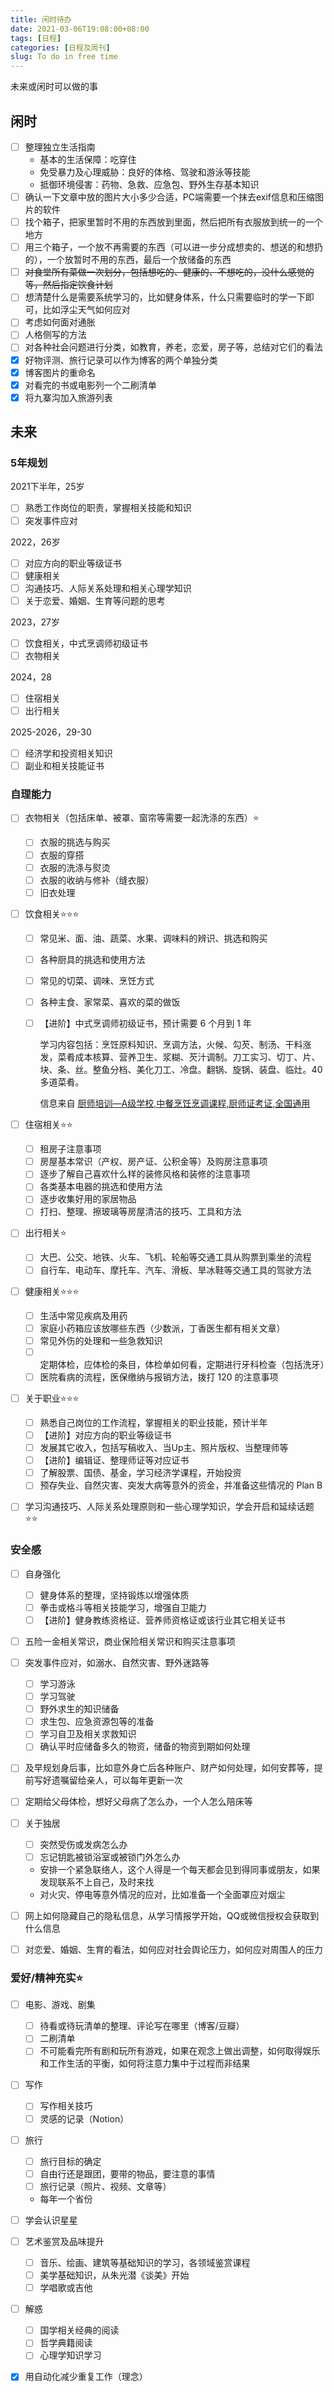 ```yaml
---
title: 闲时待办
date: 2021-03-06T19:08:00+08:00
tags: [日程]
categories: [日程及周刊]
slug: To do in free time
---
```


未来或闲时可以做的事

<!--more-->

## 闲时

- [ ] 整理独立生活指南
  - 基本的生活保障：吃穿住
  - 免受暴力及心理威胁：良好的体格、驾驶和游泳等技能
  - 抵御环境侵害：药物、急救、应急包、野外生存基本知识
- [ ] 确认一下文章中放的图片大小多少合适，PC端需要一个抹去exif信息和压缩图片的软件
- [ ] 找个箱子，把家里暂时不用的东西放到里面，然后把所有衣服放到统一的一个地方
- [ ] 用三个箱子，一个放不再需要的东西（可以进一步分成想卖的、想送的和想扔的），一个放暂时不用的东西，最后一个放储备的东西
- [ ] ~~对食堂所有菜做一次划分，包括想吃的、健康的、不想吃的，没什么感觉的等，然后指定饮食计划~~
- [ ] 想清楚什么是需要系统学习的，比如健身体系，什么只需要临时的学一下即可，比如浮尘天气如何应对
- [ ] 考虑如何面对通胀
- [ ] 人格侧写的方法
- [ ] 对各种社会问题进行分类，如教育，养老，恋爱，房子等，总结对它们的看法
- [x] 好物评测、旅行记录可以作为博客的两个单独分类
- [x] 博客图片的重命名
- [x] 对看完的书或电影列一个二刷清单
- [x] 将九寨沟加入旅游列表

## 未来

### 5年规划

2021下半年，25岁

- [ ] 熟悉工作岗位的职责，掌握相关技能和知识
- [ ] 突发事件应对

2022，26岁

- [ ] 对应方向的职业等级证书
- [ ] 健康相关
- [ ] 沟通技巧、人际关系处理和相关心理学知识
- [ ] 关于恋爱、婚姻、生育等问题的思考

2023，27岁

- [ ] 饮食相关，中式烹调师初级证书
- [ ] 衣物相关

2024，28

- [ ] 住宿相关
- [ ] 出行相关

2025-2026，29-30

- [ ] 经济学和投资相关知识
- [ ] 副业和相关技能证书

### 自理能力

- [ ] 衣物相关（包括床单、被罩、窗帘等需要一起洗涤的东西）:star:

  - [ ] 衣服的挑选与购买
  - [ ] 衣服的穿搭
  - [ ] 衣服的洗涤与熨烫
  - [ ] 衣服的收纳与修补（缝衣服）
  - [ ] 旧衣处理

- [ ] 饮食相关:star::star::star:

  - [ ] 常见米、面、油、蔬菜、水果、调味料的辨识、挑选和购买

  - [ ] 各种厨具的挑选和使用方法

  - [ ] 常见的切菜、调味、烹饪方式

  - [ ] 各种主食、家常菜、喜欢的菜的做饭

  - [ ] 【进阶】中式烹调师初级证书，预计需要 6 个月到 1 年

    学习内容包括：烹饪原料知识、烹调方法，火候、勾芡、制汤、干料涨发，菜肴成本核算、营养卫生、浆糊、芡汁调制。刀工实习、切丁、片、块、条、丝。整鱼分档、美化刀工、冷盘。翻锅、旋锅、装盘、临灶。40多道菜肴。

    信息来自 [厨师培训—A级学校,中餐烹饪烹调课程,厨师证考证,全国通用](http://www.gepeixun.com/kcsz1zp.html)

- [ ] 住宿相关:star::star:
  - [ ] 租房子注意事项
  - [ ] 房屋基本常识（产权、房产证、公积金等）及购房注意事项
  - [ ] 逐步了解自己喜欢什么样的装修风格和装修的注意事项
  - [ ] 各类基本电器的挑选和使用方法
  - [ ] 逐步收集好用的家居物品
  - [ ] 打扫、整理、擦玻璃等房屋清洁的技巧、工具和方法
  
- [ ] 出行相关:star:

  - [ ] 大巴、公交、地铁、火车、飞机、轮船等交通工具从购票到乘坐的流程
  - [ ] 自行车、电动车、摩托车、汽车、滑板、旱冰鞋等交通工具的驾驶方法

- [ ] 健康相关:star::star::star:
  - [ ] 生活中常见疾病及用药
  - [ ] 家庭小药箱应该放哪些东西（少数派，丁香医生都有相关文章）
  - [ ] 常见外伤的处理和一些急救知识
  - [ ] 定期体检，应体检的条目，体检单如何看，定期进行牙科检查（包括洗牙）
  - [ ] 医院看病的流程，医保缴纳与报销方法，拨打 120 的注意事项
  
- [ ] 关于职业:star::star::star:
  - [ ] 熟悉自己岗位的工作流程，掌握相关的职业技能，预计半年
  - [ ] 【进阶】对应方向的职业等级证书
  - [ ] 发展其它收入，包括写稿收入、当Up主、照片版权、当整理师等
  - [ ] 【进阶】编辑证、整理师证等对应证书
  - [ ] 了解股票、国债、基金，学习经济学课程，开始投资
  - [ ] 预存失业、自然灾害、突发大病等意外的资金，并准备这些情况的 Plan B
  
- [ ] 学习沟通技巧、人际关系处理原则和一些心理学知识，学会开启和延续话题:star::star:

### 安全感

- [ ] 自身强化

  - [ ] 健身体系的整理，坚持锻炼以增强体质
  - [ ] 拳击或格斗等相关技能学习，增强自卫能力
  - [ ] 【进阶】健身教练资格证、营养师资格证或该行业其它相关证书
- [ ] 五险一金相关常识，商业保险相关常识和购买注意事项
- [ ] 突发事件应对，如溺水、自然灾害、野外迷路等

  - [ ] 学习游泳
  - [ ] 学习驾驶
  - [ ] 野外求生的知识储备
  - [ ] 求生包、应急资源包等的准备
  - [ ] 学习自卫及相关求救知识
  - [ ] 确认平时应储备多久的物资，储备的物资到期如何处理
- [ ] 及早规划身后事，比如意外身亡后各种账户、财产如何处理，如何安葬等，提前写好遗嘱留给亲人，可以每年更新一次
- [ ] 定期给父母体检，想好父母病了怎么办，一个人怎么陪床等
- [ ] 关于独居

  - [ ] 突然受伤或发病怎么办
  - [ ] 忘记钥匙被锁浴室或被锁门外怎么办

  - 安排一个紧急联络人，这个人得是一个每天都会见到得同事或朋友，如果发现联系不上自己，及时来找
  - 对火灾、停电等意外情况的应对，比如准备一个全面罩应对烟尘
- [ ] 网上如何隐藏自己的隐私信息，从学习情报学开始，QQ或微信授权会获取到什么信息
- [ ] 对恋爱、婚姻、生育的看法，如何应对社会舆论压力，如何应对周围人的压力

### 爱好/精神充实:star:

- [ ] 电影、游戏、剧集

  - [ ] 待看或待玩清单的整理、评论写在哪里（博客/豆瓣）
  - [ ] 二刷清单
  - [ ] 不可能看完所有剧和玩所有游戏，如果在观念上做出调整，如何取得娱乐和工作生活的平衡，如何将注意力集中于过程而非结果

- [ ] 写作

  - [ ] 写作相关技巧
  - [ ] 灵感的记录（Notion）

- [ ] 旅行

  - [ ] 旅行目标的确定
  - [ ] 自由行还是跟团，要带的物品，要注意的事情
  - [ ] 旅行记录（照片、视频、文章等）

  - 每年一个省份

- [ ] 学会认识星星

- [ ] 艺术鉴赏及品味提升

  - [ ] 音乐、绘画、建筑等基础知识的学习，各领域鉴赏课程
  - [ ] 美学基础知识，从朱光潜《谈美》开始
  - [ ] 学唱歌或吉他

- [ ] 解惑

  - [ ] 国学相关经典的阅读
  - [ ] 哲学典籍阅读
  - [ ] 心理学知识学习

- [x] 用自动化减少重复工作（理念）
